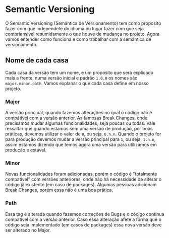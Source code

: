 # Semantic Versioning

O Semantic Versioning (Semântica de Versionamento) tem como próposito fazer com que independete do idioma ou lugar fazer com que seja compriensivel resumidamente o que houve de mudança no projeto. Agora vamos entender como funciona e como trabalhar com a semântica de versionamento.

## Nome de cada casa

Cada casa da versão tem um nome, e um propósito que será explicado mais a frente, numa versão inicial e padrão `1.0.0` os nomes são `major.minor.path`.
Vamos explanar o que cada casa define em nosso projeto.

### Major

A versão principal, quando fazemos alterações no qual o código não é compátivel com a versão anterior. As famosas Break Changes, onde precisamos mudar algumas funcionalidades, seja poucas ou todas. 
Vale ressaltar que quando estamos sem uma versão de produção, por boas práticas, devemos utilizar o valor de `0`, ou seja, `0.n.n`. Quando o projeto for para produção devemos mudar a versão principal para `1`, ou seja, `1.n.n`, assim estamos dizendo que temos agora uma versão para utilizamos em produção e estável.

### Minor

Novas funcionalidades foram adicionadas, porém o código é "totalmente compatível" com versões anteriores, onde não há necessidade de alterar o código já existente (em caso de packages).
Algumas pessoas adicionam Break Changes, porém essa não é uma boa prática.

### Path

Essa tag é alterada quando fazemos correções de Bugs e o código continua compatível com a versão anterior.
Caso essa alteração afete a forma que o código seja implementado (em casos de packages) essa nova versão deve ser alterado no Major.
